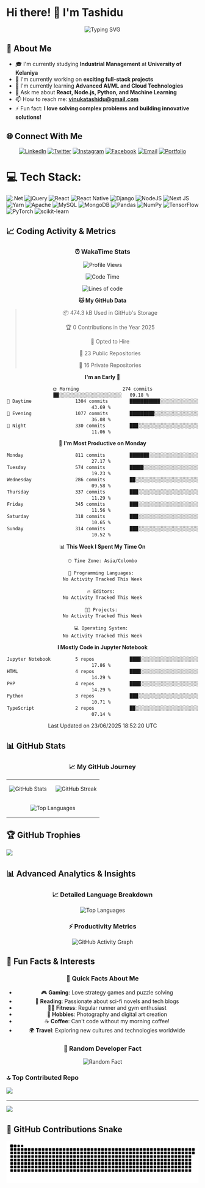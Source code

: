 
# Hi there! 👋 I'm Tashidu

<div align="center">
  <img src="https://readme-typing-svg.herokuapp.com?font=Fira+Code&pause=1000&color=2196F3&center=true&vCenter=true&width=435&lines=Full+Stack+Developer;AI%2FML+Enthusiast;Always+Learning+New+Things!" alt="Typing SVG" />
</div>

## 🎯 About Me

- 🎓 I'm currently studying **Industrial Management** at **University of Kelaniya**
- 🔭 I'm currently working on **exciting full-stack projects**
- 🌱 I'm currently learning **Advanced AI/ML and Cloud Technologies**
- 💬 Ask me about **React, Node.js, Python, and Machine Learning**
- 📫 How to reach me: **vinukatashidu@gmail.com**
- ⚡ Fun fact: **I love solving complex problems and building innovative solutions!**

## 🌐 Connect With Me

<div align="center">

[![LinkedIn](https://img.shields.io/badge/LinkedIn-%230077B5.svg?logo=linkedin&logoColor=white)](https://www.linkedin.com/in/tashidu-vinuka-348399213/)
[![Twitter](https://img.shields.io/badge/Twitter-%231DA1F2.svg?logo=Twitter&logoColor=white)](https://x.com/TVinuka44382)
[![Instagram](https://img.shields.io/badge/Instagram-%23E4405F.svg?logo=Instagram&logoColor=white)](https://www.instagram.com/_t_a_s_h_i_d_u_/)
[![Facebook](https://img.shields.io/badge/Facebook-%231877F2.svg?logo=Facebook&logoColor=white)](https://www.facebook.com/profile.php?id=100015728109424)
[![Email](https://img.shields.io/badge/Gmail-D14836?style=for-the-badge&logo=gmail&logoColor=white)](mailto:vinukatashidu@gmail.com)
[![Portfolio](https://img.shields.io/badge/Portfolio-FF5722?style=for-the-badge&logo=todoist&logoColor=white)](https://dev-tashidus-projects.vercel.app/)


</div>

# 💻 Tech Stack:
![.Net](https://img.shields.io/badge/.NET-5C2D91?style=for-the-badge&logo=.net&logoColor=white) ![jQuery](https://img.shields.io/badge/jquery-%230769AD.svg?style=for-the-badge&logo=jquery&logoColor=white) ![React](https://img.shields.io/badge/react-%2320232a.svg?style=for-the-badge&logo=react&logoColor=%2361DAFB) ![React Native](https://img.shields.io/badge/react_native-%2320232a.svg?style=for-the-badge&logo=react&logoColor=%2361DAFB) ![Django](https://img.shields.io/badge/django-%23092E20.svg?style=for-the-badge&logo=django&logoColor=white) ![NodeJS](https://img.shields.io/badge/node.js-6DA55F?style=for-the-badge&logo=node.js&logoColor=white) ![Next JS](https://img.shields.io/badge/Next-black?style=for-the-badge&logo=next.js&logoColor=white) ![Yarn](https://img.shields.io/badge/yarn-%232C8EBB.svg?style=for-the-badge&logo=yarn&logoColor=white) ![Apache](https://img.shields.io/badge/apache-%23D42029.svg?style=for-the-badge&logo=apache&logoColor=white) ![MySQL](https://img.shields.io/badge/mysql-4479A1.svg?style=for-the-badge&logo=mysql&logoColor=white) ![MongoDB](https://img.shields.io/badge/MongoDB-%234ea94b.svg?style=for-the-badge&logo=mongodb&logoColor=white) ![Pandas](https://img.shields.io/badge/pandas-%23150458.svg?style=for-the-badge&logo=pandas&logoColor=white) ![NumPy](https://img.shields.io/badge/numpy-%23013243.svg?style=for-the-badge&logo=numpy&logoColor=white) ![TensorFlow](https://img.shields.io/badge/TensorFlow-%23FF6F00.svg?style=for-the-badge&logo=TensorFlow&logoColor=white) ![PyTorch](https://img.shields.io/badge/PyTorch-%23EE4C2C.svg?style=for-the-badge&logo=PyTorch&logoColor=white) ![scikit-learn](https://img.shields.io/badge/scikit--learn-%23F7931E.svg?style=for-the-badge&logo=scikit-learn&logoColor=white)


## 📈 Coding Activity & Metrics

<div align="center">

### ⏰ WakaTime Stats

![Profile Views](https://komarev.com/ghpvc/?username=tashidu&color=blueviolet&style=flat-square&label=Profile+Views)

<!--START_SECTION:waka-->
![Code Time](http://img.shields.io/badge/Code%20Time-10%20hrs%2035%20mins-blue)

![Lines of code](https://img.shields.io/badge/From%20Hello%20World%20I%27ve%20Written-24.3%20million%20lines%20of%20code-blue)

**🐱 My GitHub Data** 

> 📦 474.3 kB Used in GitHub's Storage 
 > 
> 🏆 0 Contributions in the Year 2025
 > 
> 💼 Opted to Hire
 > 
> 📜 23 Public Repositories 
 > 
> 🔑 16 Private Repositories 
 > 
**I'm an Early 🐤** 

```text
🌞 Morning                274 commits         ██░░░░░░░░░░░░░░░░░░░░░░░   09.18 % 
🌆 Daytime                1304 commits        ███████████░░░░░░░░░░░░░░   43.69 % 
🌃 Evening                1077 commits        █████████░░░░░░░░░░░░░░░░   36.08 % 
🌙 Night                  330 commits         ███░░░░░░░░░░░░░░░░░░░░░░   11.06 % 
```
📅 **I'm Most Productive on Monday** 

```text
Monday                   811 commits         ███████░░░░░░░░░░░░░░░░░░   27.17 % 
Tuesday                  574 commits         █████░░░░░░░░░░░░░░░░░░░░   19.23 % 
Wednesday                286 commits         ██░░░░░░░░░░░░░░░░░░░░░░░   09.58 % 
Thursday                 337 commits         ███░░░░░░░░░░░░░░░░░░░░░░   11.29 % 
Friday                   345 commits         ███░░░░░░░░░░░░░░░░░░░░░░   11.56 % 
Saturday                 318 commits         ███░░░░░░░░░░░░░░░░░░░░░░   10.65 % 
Sunday                   314 commits         ███░░░░░░░░░░░░░░░░░░░░░░   10.52 % 
```


📊 **This Week I Spent My Time On** 

```text
🕑︎ Time Zone: Asia/Colombo

💬 Programming Languages: 
No Activity Tracked This Week

🔥 Editors: 
No Activity Tracked This Week

🐱‍💻 Projects: 
No Activity Tracked This Week

💻 Operating System: 
No Activity Tracked This Week
```

**I Mostly Code in Jupyter Notebook** 

```text
Jupyter Notebook         5 repos             ████░░░░░░░░░░░░░░░░░░░░░   17.86 % 
HTML                     4 repos             ████░░░░░░░░░░░░░░░░░░░░░   14.29 % 
PHP                      4 repos             ████░░░░░░░░░░░░░░░░░░░░░   14.29 % 
Python                   3 repos             ███░░░░░░░░░░░░░░░░░░░░░░   10.71 % 
TypeScript               2 repos             ██░░░░░░░░░░░░░░░░░░░░░░░   07.14 % 
```




 Last Updated on 23/06/2025 18:52:20 UTC
<!--END_SECTION:waka-->

</div>



## 📊 GitHub Stats

<div align="center">

### 📈 My GitHub Journey

<table>
<tr>
<td width="50%">

![GitHub Stats](https://github-readme-stats.vercel.app/api?username=tashidu&theme=radical&hide_border=true&include_all_commits=true&count_private=true&show_icons=true)

</td>
<td width="50%">

![GitHub Streak](https://nirzak-streak-stats.vercel.app/?user=tashidu&theme=radical&hide_border=true)

</td>
</tr>
<tr>
<td colspan="2" align="center">

![Top Languages](https://github-readme-stats.vercel.app/api/top-langs/?username=tashidu&theme=radical&hide_border=true&include_all_commits=true&count_private=true&layout=compact&langs_count=8)

</td>
</tr>
</table>

</div>

## 🏆 GitHub Trophies
![](https://github-profile-trophy.vercel.app/?username=tashidu&theme=radical&no-frame=false&no-bg=true&margin-w=4)



## 📊 Advanced Analytics & Insights

<div align="center">

### 📈 Detailed Language Breakdown
![Top Languages](https://github-readme-stats.vercel.app/api/top-langs/?username=tashidu&layout=donut&theme=radical&hide_border=true)

### ⚡ Productivity Metrics
![GitHub Activity Graph](https://github-readme-activity-graph.vercel.app/graph?username=tashidu&theme=react-dark&hide_border=true)


</div>

## 🎯 Fun Facts & Interests

<div align="center">

### 🌟 Quick Facts About Me
- 🎮 **Gaming**: Love strategy games and puzzle solving
- 📖 **Reading**: Passionate about sci-fi novels and tech blogs
- 🏃‍♂️ **Fitness**: Regular runner and gym enthusiast
- 🎨 **Hobbies**: Photography and digital art creation
- ☕ **Coffee**: Can't code without my morning coffee!
- 🌍 **Travel**: Exploring new cultures and technologies worldwide

### 🎲 Random Developer Fact
![Random Fact](https://readme-jokes.vercel.app/api?hideBorder&theme=radical&qColor=%23944bcc&aColor=%23bbdeff)

</div>

### 🔝 Top Contributed Repo
![](https://github-contributor-stats.vercel.app/api?username=tashidu&limit=5&theme=dark&combine_all_yearly_contributions=true)

---
[![](https://visitcount.itsvg.in/api?id=tashidu&icon=0&color=0)](https://visitcount.itsvg.in)

## 🐍 GitHub Contributions Snake

<div align="center">

![Snake animation](https://raw.githubusercontent.com/tashidu/tashidu/output/github-snake.svg)

</div>



<!-- Proudly created with GPRM ( https://gprm.itsvg.in ) -->

